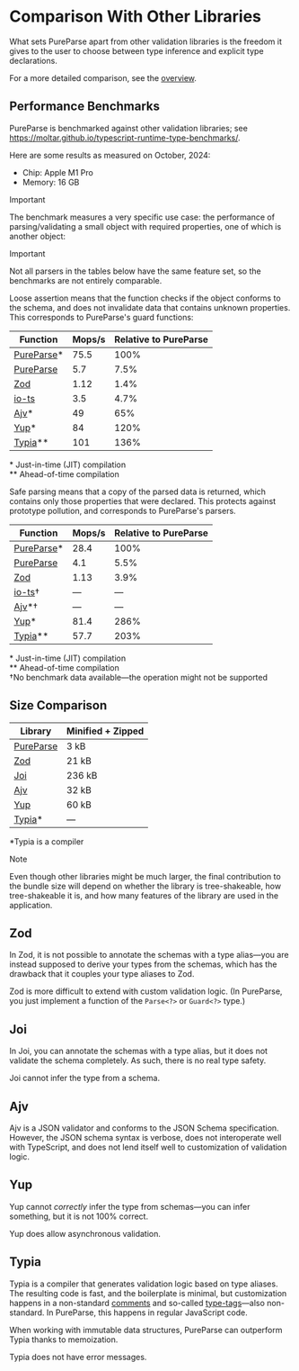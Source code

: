 # Comparison With Other Libraries

What sets PureParse apart from other validation libraries is the freedom it gives to the user to choose between type inference and explicit type declarations.

For a more detailed comparison, see the [overview](./overview).

## Performance Benchmarks

PureParse is benchmarked against other validation libraries; see https://moltar.github.io/typescript-runtime-type-benchmarks/.

Here are some results as measured on October, 2024:

- Chip: Apple M1 Pro
- Memory: 16 GB

> [!IMPORTANT]
> The benchmark measures a very specific use case: the performance of parsing/validating a small object with required properties, one of which is another object:

> [!IMPORTANT]
> Not all parsers in the tables below have the same feature set, so the benchmarks are not entirely comparable.

Loose assertion means that the function checks if the object conforms to the schema, and does not invalidate data that contains unknown properties. This corresponds to PureParse's guard functions:

| Function                                              | Mops/s | Relative to PureParse |
| ----------------------------------------------------- | ------ | --------------------- |
| [PureParse](/api/guard/objectGuard#objectGuard)\*     | 75.5   | 100%                  |
| [PureParse](/api/guard/objectGuard#objectGuardNoEval) | 5.7    | 7.5%                  |
| [Zod](https://www.npmjs.com/package/zod)              | 1.12   | 1.4%                  |
| [io-ts](https://www.npmjs.com/package/io-ts)          | 3.5    | 4.7%                  |
| [Ajv](https://www.npmjs.com/package/ajv)\*            | 49     | 65%                   |
| [Yup](https://www.npmjs.com/package/yup)\*            | 84     | 120%                  |
| [Typia](https://www.npmjs.com/package/typia)\*\*      | 101    | 136%                  |

\* Just-in-time (JIT) compilation<br>
\*\* Ahead-of-time compilation<br>

Safe parsing means that a copy of the parsed data is returned, which contains only those properties that were declared. This protects against prototype pollution, and corresponds to PureParse's parsers.

| Function                                         | Mops/s | Relative to PureParse |
| ------------------------------------------------ | ------ | --------------------- |
| [PureParse](/api/parse/object#object)\*          | 28.4   | 100%                  |
| [PureParse](/api/parse/object#objectNoEval)      | 4.1    | 5.5%                  |
| [Zod](https://www.npmjs.com/package/zod)         | 1.13   | 3.9%                  |
| [io-ts](https://www.npmjs.com/package/io-ts)†    | —      | —                     |
| [Ajv](https://www.npmjs.com/package/ajv)\*†      | —      | —                     |
| [Yup](https://www.npmjs.com/package/yup)\*       | 81.4   | 286%                  |
| [Typia](https://www.npmjs.com/package/typia)\*\* | 57.7   | 203%                  |

\* Just-in-time (JIT) compilation<br>
\*\* Ahead-of-time compilation<br>
†No benchmark data available—the operation might not be supported<br>

## Size Comparison

| Library                                               | Minified + Zipped |
| ----------------------------------------------------- | ----------------- |
| [PureParse](https://www.npmjs.com/package/pure-parse) | 3 kB              |
| [Zod](https://www.npmjs.com/package/zod)              | 21 kB             |
| [Joi](https://www.npmjs.com/package/joi)              | 236 kB            |
| [Ajv](https://www.npmjs.com/package/ajv)              | 32 kB             |
| [Yup](https://www.npmjs.com/package/yup)              | 60 kB             |
| [Typia](https://www.npmjs.com/package/typia)\*        | —                 |

\*Typia is a compiler

> [!NOTE]
> Even though other libraries might be much larger, the final contribution to the bundle size will depend on whether the library is tree-shakeable, how tree-shakeable it is, and how many features of the library are used in the application.

## Zod

In Zod, it is not possible to annotate the schemas with a type alias—you are instead supposed to derive your types from the schemas, which has the drawback that it couples your type aliases to Zod.

Zod is more difficult to extend with custom validation logic. (In PureParse, you just implement a function of the `Parse<?>` or `Guard<?>` type.)

## Joi

In Joi, you can annotate the schemas with a type alias, but it does not validate the schema completely. As such, there is no real type safety.

Joi cannot infer the type from a schema.

## Ajv

Ajv is a JSON validator and conforms to the JSON Schema specification. However, the JSON schema syntax is verbose, does not interoperate well with TypeScript, and does not lend itself well to customization of validation logic.

## Yup

Yup cannot _correctly_ infer the type from schemas—you can infer something, but it is not 100% correct.

Yup does allow asynchronous validation.

## Typia

Typia is a compiler that generates validation logic based on type aliases. The resulting code is fast, and the boilerplate is minimal, but customization happens in a non-standard [comments](https://typia.io/docs/validators/tags/#comment-tags) and so-called [type-tags](https://typia.io/docs/validators/tags/#type-tags)—also non-standard. In PureParse, this happens in regular JavaScript code.

When working with immutable data structures, PureParse can outperform Typia thanks to memoization.

Typia does not have error messages.
